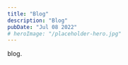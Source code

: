 ```yaml
---
title: "Blog"
description: "Blog"
pubDate: "Jul 08 2022"
# heroImage: "/placeholder-hero.jpg"
---
```


blog.
